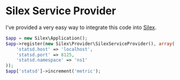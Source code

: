 # Silex Service Provider

I've provided a very easy way to integrate this code into [Silex](http://silex.sensiolabs.com/).

```php
$app = new Silex\Application();
$app->register(new Silex\Provider\SilexServiceProvider(), array(
    'statsd.host' => 'localhost',
    'statsd.port' => 8125,
    'statsd.namespace' => 'ns1'
));
$app['statsd']->increment('metric');
```
